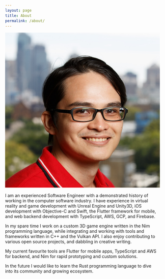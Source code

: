```yaml
---
layout: page
title: About
permalink: /about/
---
```


<style>
  img[src$="#avatar"] {
    display: block;
    margin: 0 auto;
    border-radius: 50%;
    max-width: 50%;
  }
</style>

![Avatar](assets/avatar.jpeg#avatar)

I am an experienced Software Engineer with a demonstrated history of working in the computer software industry. I have experience in virtual reality and game development with Unreal Engine and Unity3D, iOS development with Objective-C and Swift, the Flutter framework for mobile, and web backend development with TypeScript, AWS, GCP, and Firebase.

In my spare time I work on a custom 3D game engine written in the Nim programming language, while integrating and working with tools and frameworks written in C++ and the Vulkan API. I also enjoy contributing to various open source projects, and dabbling in creative writing.

My current favourite tools are Flutter for mobile apps, TypeScript and AWS for backend, and Nim for rapid prototyping and custom solutions.

In the future I would like to learn the Rust programming language to dive into its community and growing ecosystem.

